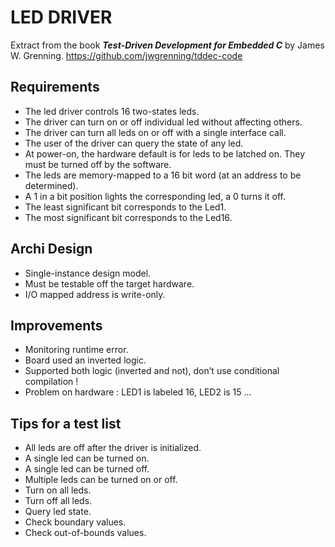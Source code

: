 # LED DRIVER

Extract from the book ***Test-Driven Development for Embedded C*** by James W. Grenning.
https://github.com/jwgrenning/tddec-code

## Requirements
- The led driver controls 16 two-states leds.
- The driver can turn on or off individual led without affecting others.
- The driver can turn all leds on or off with a single interface call.
- The user of the driver can query the state of any led.
- At power-on, the hardware default is for leds to be latched on. They must be turned off by the software.
- The leds are memory-mapped to a 16 bit word (at an address to be determined).
- A 1 in a bit position lights the corresponding led, a 0 turns it off.
- The least significant bit corresponds to the Led1.
- The most significant bit corresponds to the Led16.

## Archi Design
- Single-instance design model.
- Must be testable off the target hardware.
- I/O mapped address is write-only.

## Improvements
- Monitoring runtime error.
- Board used an inverted logic.
- Supported both logic (inverted and not), don’t use conditional compilation !
- Problem on hardware : LED1 is labeled 16, LED2 is 15 …

## Tips for a test list
- All leds are off after the driver is initialized.
- A single led can be turned on.
- A single led can be turned off.
- Multiple leds can be turned on or off.
- Turn on all leds.
- Turn off all leds.
- Query led state.
- Check boundary values.
- Check out-of-bounds values.
